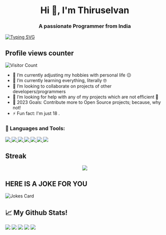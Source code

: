 <h1 align="center">Hi 👋, I'm Thiruselvan</h1> <h3 align="center">A passionate Programmer from India</h3>

[![Typing SVG](https://readme-typing-svg.herokuapp.com?color=%2336BCF7&size=50&center=true&vCenter=true&width=450&height=150&lines=Thiru+XD;A+Newbie+Developer;Freelancer;Bot+Maker)](https://git.io/typing-svg) 

## Profile views counter 
![Visitor Count](https://profile-counter.glitch.me/ThiruXD/count.svg) 
- 🔭 I’m currently adjusting my hobbies with personal life 😐 
- 🌱 I’m currently learning everything, literally 🤓 
- 👯 I’m looking to collaborate on projects of other developers/programmers 
- 🤔 I’m looking for help with any of my projects which are not efficient 🙁 
- 🥅 2023 Goals: Contribute more to Open Source projects; because, why not! 
- ⚡ Fun fact: I'm just 18 .

<h3 align="left">🔨 Languages and Tools:</h3>
<p align="left">
    <a href="https://www.python.org" target="_blank">
        <img
            src="https://img.shields.io/badge/Python-black?&style=for-the-badge&logo=python"
        />
    </a>
    <a href="https://html.spec.whatwg.org/" target="_blank">
        <img
            src="https://img.shields.io/badge/HTML-black?&style=for-the-badge&logo=html5"
        />
    </a>
    <a href="https://git-scm.com/" target="_blank">
        <img
            src="https://img.shields.io/badge/Git-black?&style=for-the-badge&logo=git&logoColor=red"
        />
    </a>
    <a href="https://github.com/" target="_blank">
        <img
            src="https://img.shields.io/badge/GitHub-black?&style=for-the-badge&logo=github"
        />
    </a>
    <a href="https://mongodb.com/" target="_blank">
        <img
            src="https://img.shields.io/badge/MongoDB-black?&style=for-the-badge&logo=mongodb"
        />
    </a>
    <a href="https://daringfireball.net/projects/markdown/" target="_blank">
        <img
            src="https://img.shields.io/badge/Markdown-black?&style=for-the-badge&logo=markdown"
        />
    </a>
    <a href="https://json.org" target="_blank">
        <img
            src="https://img.shields.io/badge/Json-black?&style=for-the-badge&logo=json"
        />
    </a>
</p>

## Streak
<p align="center"><img src="https://github-readme-streak-stats.herokuapp.com/?user=ThiruXD&theme=dark"/></p>


## HERE IS A JOKE FOR YOU
 
 ![Jokes Card](https://readme-jokes.vercel.app/api)

 ## 📈 My Github Stats!
 
![](http://github-profile-summary-cards.vercel.app/api/cards/profile-details?username=ThiruXD&theme=github_dark)
![](http://github-profile-summary-cards.vercel.app/api/cards/repos-per-language?username=ThiruXD&theme=github_dark)
![](http://github-profile-summary-cards.vercel.app/api/cards/most-commit-language?username=ThiruXD&theme=github_dark)
![](http://github-profile-summary-cards.vercel.app/api/cards/stats?username=ThiruXD&theme=github_dark)
![](http://github-profile-summary-cards.vercel.app/api/cards/productive-time?username=ThiruXD&theme=github_dark&utcOffset=8)

